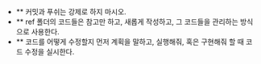 - ** 커밋과 푸쉬는 강제로 하지 마시오.
- ** ref 폴더의 코드들은 참고만 하고, 새롭게 작성하고, 그 코드들을 관리하는 방식으로 사용한다.
- ** 코드를 어떻게 수정할지 먼저 계획을 말하고, 실행해줘, 혹은 구현해줘 할 때 코드 수정을 실시한다.